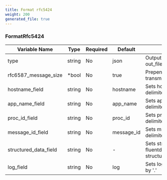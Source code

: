 ```yaml
---
title: Format rfc5424
weight: 200
generated_file: true
---
```


### FormatRfc5424
| Variable Name | Type | Required | Default | Description |
|---|---|---|---|---|
| type | string | No |  json | Output line formatting: out_file,json,ltsv,csv,msgpack,hash,single_value <br> |
| rfc6587_message_size | *bool | No |  true | Prepends message length for syslog transmission <br> |
| hostname_field | string | No |  hostname | Sets host name in syslog from field in fluentd, delimited by '.' <br> |
| app_name_field | string | No |  app_name | Sets app name in syslog from field in fluentd, delimited by '.' <br> |
| proc_id_field | string | No |  proc_id | Sets proc id in syslog from field in fluentd, delimited by '.'  <br> |
| message_id_field | string | No |  message_id | Sets msg id in syslog from field in fluentd, delimited by '.' <br> |
| structured_data_field | string | No | - | Sets structured data in syslog from field in fluentd, delimited by '.' (default structured_data)<br> |
| log_field | string | No |  log | Sets log in syslog from field in fluentd, delimited by '.' <br> |

